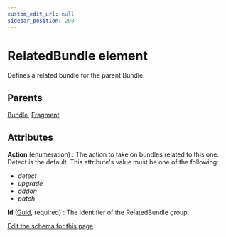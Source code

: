 ```yaml
---
custom_edit_url: null
sidebar_position: 208
---
```

# RelatedBundle element
Defines a related bundle for the parent Bundle.

## Parents
[Bundle](bundle.md), [Fragment](fragment.md)

## Attributes
**Action** (enumeration)
  : The action to take on bundles related to this one. Detect is the default. This attribute's value must be one of the following:
- *detect*
- *upgrade*
- *addon*
- *patch*

**Id** ([Guid](guid.md 'Values of this type will look like: "01234567-89AB-CDEF-0123-456789ABCDEF" or "{01234567-89AB-CDEF-0123-456789ABCDEF}". Also allows "PUT-GUID-HERE" for use in examples.'), required)
  : The identifier of the RelatedBundle group.


[Edit the schema for this page](https://github.com/wixtoolset/web/blob/master/src/xsd4/wix.xsd)